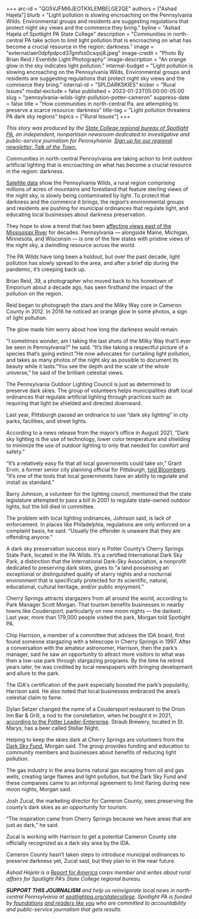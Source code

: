 +++
arc-id = "QG5VJFMI6JEOTKXLEMBELGE2QE"
authors = ["Ashad Hajela"]
blurb = "Light pollution is slowing encroaching on the Pennsylvania Wilds. Environmental groups and residents are suggesting regulations that protect night sky views and the commerce they bring."
byline = "Ashad Hajela of Spotlight PA State College"
description = "Communities in north-central PA take action to limit light pollution that is encroaching on what has become a crucial resource in the region: darkness."
image = "external/aer0dpfpdpcd37gmfss0csqxj8.jpeg"
image-credit = "Photo By Brian Reid / Eventide Light Photography"
image-description = "An orange glow in the sky indicates light pollution."
internal-budget = "Light pollution is slowing encroaching on the Pennsylvania Wilds. Environmental groups and residents are suggesting regulations that protect night sky views and the commerce they bring."
internal-id = "SPLDARKSKIES"
kicker = "Rural Issues"
modal-exclude = false
published = 2023-01-23T05:00:00-05:00
slug = "pennsylvania-wilds-light-pollution-potter-cameron"
suppress-date = false
title = "How communities in north-central Pa. are attempting to preserve a scarce resource: darkness"
title-tag = "Light pollution threatens PA dark sky regions"
topics = ["Rural Issues"]
+++

<i>This story was produced by the </i><a href="https://www.spotlightpa.org/statecollege"><i>State College regional bureau of Spotlight PA</i></a><i>, an independent, nonpartisan newsroom dedicated to investigative and public-service journalism for Pennsylvania. </i><a href="https://www.spotlightpa.org/newsletters/talkofthetown"><i>Sign up for our regional newsletter, Talk of the Town.</i></a>

Communities in north-central Pennsylvania are taking action to limit outdoor artificial lighting that is encroaching on what has become a crucial resource in the region: darkness.

<a href="https://www.lightpollutionmap.info/#zoom=7.81&lat=41.2752&lon=-77.9061&layers=B0TFFFFFFFFFFFFFFFFFF">Satellite data</a> show the Pennsylvania Wilds, a rural region comprising millions of acres of mountains and forestland that feature sterling views of the night sky, is slowly being contaminated by light. To protect that darkness and the commerce it brings, the region’s environmental groups and residents are pushing for municipal ordinances that regulate light, and educating local businesses about darkness preservation.

They hope to slow a trend that has been <a href="https://www.mlive.com/news/2019/08/michigan-has-among-the-few-spots-of-pristine-night-skies-east-of-the-mississippi.html">affecting views east of the Mississippi River</a> for decades. Pennsylvania — alongside Maine, Michigan, Minnesota, and Wisconsin — is one of the few states with pristine views of the night sky, a dwindling resource across the world.

<script src="https://www.spotlightpa.org/embed.js" async></script><div data-spl-embed-version="1" data-spl-src="https://www.spotlightpa.org/embeds/newsletter/?cta=Sign%20up%20for%20our%20new%20regional%20newsletter%2C%20%3Cb%3ETalk%20of%20the%20Town%3C%2Fb%3E%2C%20and%20get%20all%20the%20news%20and%20notes%20from%20State%20College%20and%20north-central%20PA.&button=Sign%20Up%20Now&preselect=state_college&eyebrow=DON'T%20MISS%20A%20BEAT"></div>

The PA Wilds have long been a holdout, but over the past decade, light pollution has slowly spread to the area, and after a brief dip during the pandemic, it’s creeping back up.

Brian Reid, 39, a photographer who moved back to his hometown of Emporium about a decade ago, has seen firsthand the impact of the pollution on the region.

Reid began to photograph the stars and the Milky Way core in Cameron County in 2012. In 2016 he noticed an orange glow in some photos, a sign of light pollution.

The glow made him worry about how long the darkness would remain.

“I sometimes wonder, am I taking the last shots of the Milky Way that’ll ever be seen in Pennsylvania?” he said. “It’s like taking a respectful picture of a species that’s going extinct.”He now advocates for curtailing light pollution, and takes as many photos of the night sky as possible to document its beauty while it lasts.”You see the depth and the scale of the whole universe,” he said of the brilliant celestial views.

The Pennsylvania Outdoor Lighting Council is just as determined to preserve dark skies. The group of volunteers helps municipalities draft local ordinances that regulate artificial lighting through practices such as requiring that light be shielded and directed downward.

Last year, Pittsburgh passed an ordinance to use “dark sky lighting” in city parks, facilities, and street lights.

According to a news release from the mayor’s office in August 2021, “Dark sky lighting is the use of technology, lower color temperature and shielding to minimize the use of outdoor lighting to only that needed for comfort and safety.”

“It’s a relatively easy fix that all local governments could take on,” Grant Ervin, a former senior city planning official for Pittsburgh, <a href="https://www.bloomberg.com/news/articles/2021-12-14/pittsburgh-changes-lightbulbs-for-stars-in-a-dark-sky">told Bloomberg</a>. “It’s one of the tools that local governments have an ability to regulate and install as standard.”

Barry Johnson, a volunteer for the lighting council, mentioned that the state legislature attempted to pass a bill in 2001 to regulate state-owned outdoor lights, but the bill died in committee.

The problem with local lighting ordinances, Johnson said, is lack of enforcement. In places like Philadelphia, regulations are only enforced on a complaint basis, he said. “Usually the offender is unaware that they are offending anyone.”

A dark sky preservation success story is Potter County’s Cherry Springs State Park, located in the PA Wilds. It’s a certified International Dark Sky Park, a distinction that the International Dark-Sky Association, a nonprofit dedicated to preserving dark skies, gives to “a land possessing an exceptional or distinguished quality of starry nights and a nocturnal environment that is specifically protected for its scientific, natural, educational, cultural heritage, and/or public enjoyment.”

Cherry Springs attracts stargazers from all around the world, according to Park Manager Scott Morgan. That tourism benefits businesses in nearby towns like Coudersport, particularly on new moon nights — the darkest. Last year, more than 179,000 people visited the park, Morgan told Spotlight PA.

Chip Harrison, a member of a committee that advises the IDA board, first found someone stargazing with a telescope in Cherry Springs in 1997. After a conversation with the amateur astronomer, Harrison, then the park’s manager, said he saw an opportunity to attract more visitors to what was then a low-use park through stargazing programs. By the time he retired years later, he was credited by local newspapers with bringing development and allure to the park.

The IDA's certification of the park especially boosted the park’s popularity, Harrison said. He also noted that local businesses embraced the area’s celestial claim to fame.

Dylan Setzer changed the name of a Coudersport restaurant to the Orion Inn Bar &amp; Grill, a nod to the constellation, when he bought it in 2021, <a href="https://www.tiogapublishing.com/potter_leader_enterprise/news/local/hungry-orion-inn-bar-and-grill-satisfies/article_c7317894-1721-11ed-959e-5b0acc3fb57f.html">according to the Potter Leader-Enterprise</a>. Straub Brewery, located in St. Marys, has a beer called Stellar Night.

Helping to keep the skies dark at Cherry Springs are volunteers from the <a href="https://csspdarkskyfund.org/">Dark Sky Fund</a>, Morgan said. The group provides funding and education to community members and businesses about benefits of reducing light pollution.

The gas industry in the area burns natural gas escaping from oil and gas wells, creating large flames and light pollution, but the Dark Sky Fund and these companies came to an informal agreement to limit flaring during new moon nights, Morgan said.

<script src="https://www.spotlightpa.org/embed.js" async></script><div data-spl-embed-version="1" data-spl-src="https://www.spotlightpa.org/embeds/donate/"></div>

Josh Zucal, the marketing director for Cameron County, sees preserving the county’s dark skies as an opportunity for tourism.

“The inspiration came from Cherry Springs because we have areas that are just as dark,” he said.

Zucal is working with Harrison to get a potential Cameron County site officially recognized as a dark sky area by the IDA.

Cameron County hasn’t taken steps to introduce municipal ordinances to preserve darkness yet, Zucal said, but they plan to in the near future.

<i>Ashad Hajela is a </i><a href="https://www.reportforamerica.org/"><i>Report for America</i></a><i> corps member and writes about rural affairs for Spotlight PA’s State College regional bureau.</i>

<i><b>SUPPORT THIS JOURNALISM</b></i><i> and help us reinvigorate local news in north-central Pennsylvania at </i><a href="https://checkout.fundjournalism.org/memberform?org_id=spotlightpa&campaign=7015G0000013pUYQAY&utm_source=www.spotlightpa.org&utm_medium=statecollege:section&utm_campaign=statecollege:main"><i>spotlightpa.org/statecollege</i></a><i>. Spotlight PA is funded by </i><a href="https://www.spotlightpa.org/support"><i>foundations</i></a><i> </i><a href="https://www.spotlightpa.org/support"><i>and readers like you</i></a><i> who are committed to accountability and public-service journalism that gets results.</i>
